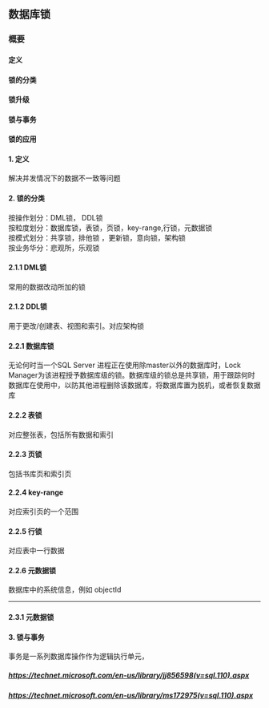 ## 数据库锁
### 概要
#### 定义
#### 锁的分类
#### 锁升级
#### 锁与事务
#### 锁的应用

#### 1. 定义

解决并发情况下的数据不一致等问题


#### 2. 锁的分类

按操作划分：DML锁， DDL锁  
按粒度划分：数据库锁，表锁，页锁，key-range,行锁，元数据锁  
按模式划分：共享锁，排他锁 ，更新锁，意向锁，架构锁   
按业务华分：悲观所，乐观锁

#### 2.1.1 DML锁  

常用的数据改动所加的锁

#### 2.1.2 DDL锁  

用于更改/创建表、视图和索引。对应架构锁

#### 2.2.1 数据库锁

无论何时当一个SQL Server 进程正在使用除master以外的数据库时，Lock Manager为该进程授予数据库级的锁。数据库级的锁总是共享锁，用于跟踪何时数据库在使用中，以防其他进程删除该数据库，将数据库置为脱机，或者恢复数据库

#### 2.2.2 表锁

对应整张表，包括所有数据和索引

#### 2.2.3 页锁

包括书库页和索引页

#### 2.2.4 key-range

对应索引页的一个范围

#### 2.2.5 行锁

对应表中一行数据

#### 2.2.6 元数据锁

数据库中的系统信息，例如 objectId

---

#### 2.3.1 元数据锁

#### 3. 锁与事务

事务是一系列数据库操作作为逻辑执行单元，



##### https://technet.microsoft.com/en-us/library/jj856598(v=sql.110).aspx

##### https://technet.microsoft.com/en-us/library/ms172975(v=sql.110).aspx
